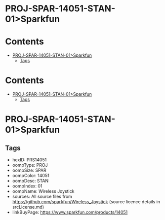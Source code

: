
PROJ-SPAR-14051-STAN-01>Sparkfun
================================

Contents
========

* [PROJ-SPAR-14051-STAN-01>Sparkfun](#proj-spar-14051-stan-01sparkfun)
	* [Tags](#tags)

Contents
========

* [PROJ-SPAR-14051-STAN-01>Sparkfun](#proj-spar-14051-stan-01sparkfun)
	* [Tags](#tags)

# PROJ-SPAR-14051-STAN-01>Sparkfun

## Tags

- hexID: PRS14051
- oompType: PROJ
- oompSize: SPAR
- oompColor: 14051
- oompDesc: STAN
- oompIndex: 01
- oompName: Wireless Joystick
- sources: All source files from https://github.com/sparkfun/Wireless_Joystick (source licence details in srcLicense.md)
- linkBuyPage: https://www.sparkfun.com/products/14051

